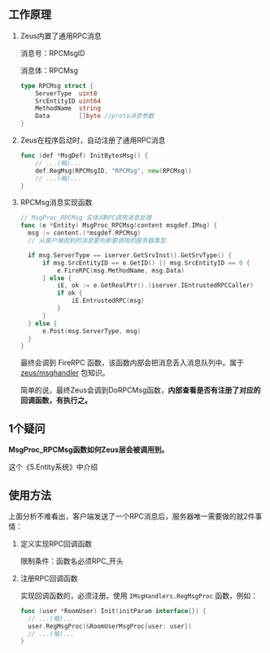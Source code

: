 ## 工作原理

1. Zeus内置了通用RPC消息

      消息号：RPCMsgID
    
      消息体：RPCMsg
      ```go
      type RPCMsg struct {
    	  ServerType  uint8
    	  SrcEntityID uint64
    	  MethodName  string
    	  Data        []byte //proto消息参数
      }
      ```

2. Zeus在程序启动时，自动注册了通用RPC消息

      ```go
      func (def *MsgDef) InitBytesMsg() {
    	  // ...(略)...
    	  def.RegMsg(RPCMsgID, "RPCMsg", new(RPCMsg))
    	  // ...(略)...
      }
      ```

3. RPCMsg消息实现函数
    
      ```go
      // MsgProc_RPCMsg 实体间RPC调用消息处理
      func (e *Entity) MsgProc_RPCMsg(content msgdef.IMsg) {
      	msg := content.(*msgdef.RPCMsg)
      	// 从客户端收到的消息要判断要调用的服务器类型
    
      	if msg.ServerType == iserver.GetSrvInst().GetSrvType() {
      		if msg.SrcEntityID == e.GetID() || msg.SrcEntityID == 0 {
      			e.FireRPC(msg.MethodName, msg.Data)
      		} else {
      			iE, ok := e.GetRealPtr().(iserver.IEntrustedRPCCaller)
      			if ok {
      				iE.EntrustedRPC(msg)
      			}
      		}
      	} else {
      		e.Post(msg.ServerType, msg)
      	}
      }
      ```
    
      最终会调到 FireRPC 函数，该函数内部会把消息丢入消息队列中。属于 [zeus/msghandler](4-1.Zeus网络封装层介绍之msghandler包.md) 包知识。
    
      简单的说，最终Zeus会调到DoRPCMsg函数，**内部查看是否有注册了对应的回调函数，有执行之。**


## 1个疑问

**MsgProc_RPCMsg函数如何Zeus层会被调用到。**

这个《5.Entity系统》中介绍


## 使用方法

上面分析不难看出，客户端发送了一个RPC消息后，服务器唯一需要做的就2件事情：

1. 定义实现RPC回调函数

      限制条件：函数名必须RPC_开头

2. 注册RPC回调函数
    
      实现回调函数的，必须注册。使用 `IMsgHandlers.RegMsgProc` 函数，例如：
    
      ```go
      func (user *RoomUser) Init(initParam interface{}) {
        // ...(略)...
        user.RegMsgProc(&RoomUserMsgProc{user: user})
        // ...(略)...
      }
      ```
